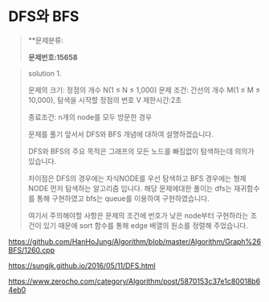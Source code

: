 # DFS와 BFS

> **문제분류:
>
> **문제번호:15658**

> solution 1.
>
> 문제의 크기: 정점의 개수 N(1 ≤ N ≤ 1,000)
> 문제 조건:  간선의 개수 M(1 ≤ M ≤ 10,000), 탐색을 시작할 정점의 번호 V
> 제한시간:2초
>
> 종료조건: n개의 node를 모두 방문한 경우
>
>
>
> 문제를 풀기 앞서서 DFS와 BFS 개념에 대하여 설명하겠습니다.
>
> DFS와 BFS의 주요 목적은 그래프의 모든 노드를 빠짐없이 탐색하는데 의의가 있습니다.
>
> 차이점은 DFS의 경우에는 자식NODE를 우선 탐색하고 BFS 경우에는 형제NODE 먼저 탐색하는 알고리즘 입니다.  해당 문제에대한 풀이는 dfs는 재귀함수를 통해 구현하였고 bfs는 queue를 이용하여 구현하였습니다.
>
> 여기서 주의해야할 사항은 문제의 조건에 번호가 낮은 node부터 구현하라는 조건이 있기 때문에 sort 함수를 통해 edge 배열의 원소를 정렬해 주었습니다.



https://github.com/HanHoJung/Algorithm/blob/master/Algorithm/Graph%26BFS/1260.cpp

https://sungjk.github.io/2016/05/11/DFS.html

https://www.zerocho.com/category/Algorithm/post/5870153c37e1c80018b64eb0












